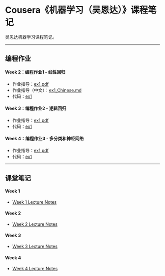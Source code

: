 # Cousera《机器学习（吴恩达）》课程笔记
吴恩达机器学习课程笔记。

---

## 编程作业

#### Week 2：编程作业1 - 线性回归

* 作业指导：[ex1.pdf](ProgrammingExercise/machine-learning-ex1/ex1.pdf)
* 作业指导（中文）：[ex1_Chinese.md](ProgrammingExercise/machine-learning-ex1/ex1_Chinese.md)
* 代码：[ex1](ProgrammingExercise/machine-learning-ex1/ex1/)

#### Week 3：编程作业2 - 逻辑回归

* 作业指导：[ex1.pdf](ProgrammingExercise/machine-learning-ex2/ex2.pdf)
* 代码：[ex1](ProgrammingExercise/machine-learning-ex2/ex2/)

#### Week 4：编程作业3 - 多分类和神经网络

* 作业指导：[ex1.pdf](ProgrammingExercise/machine-learning-ex3/ex3.pdf)
* 代码：[ex1](ProgrammingExercise/machine-learning-ex3/ex3/)

---

## 课堂笔记

#### Week 1
* [Week 1 Lecture Notes](LectureNotes/Week_1_Lecture_Notes.md)

#### Week 2
* [Week 2 Lecture Notes](LectureNotes/Week_2_Lecture_Notes.md)

#### Week 3
* [Week 3 Lecture Notes](LectureNotes/Week_3_Lecture_Notes.md)

#### Week 4
* [Week 4 Lecture Notes](LectureNotes/Week_4_Lecture_Notes.md)

